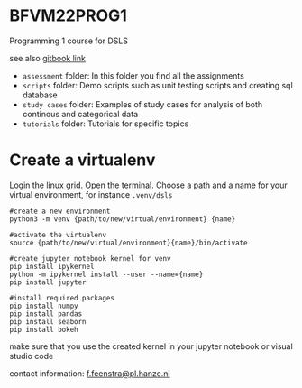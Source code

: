 # BFVM22PROG1

Programming 1 course for DSLS

see also <a href ="https://fennaf.gitbook.io/bfvm22prog1/">gitbook link</a>

- `assessment` folder: In this folder you find all the assignments
- `scripts` folder: Demo scripts such as unit testing scripts and creating sql database
- `study cases` folder: Examples of study cases for analysis of both continous and categorical data
- `tutorials` folder: Tutorials for specific topics


# Create a virtualenv
Login the linux grid. Open the terminal. Choose a path and a name for your virtual environment, for instance `.venv/dsls`


```
#create a new environment
python3 -m venv {path/to/new/virtual/environment} {name}

#activate the virtualenv
source {path/to/new/virtual/environment}{name}/bin/activate 

#create jupyter notebook kernel for venv
pip install ipykernel
python -m ipykernel install --user --name={name}
pip install jupyter

#install required packages
pip install numpy
pip install pandas
pip install seaborn
pip install bokeh
```

make sure that you use the created kernel in your jupyter notebook or visual studio code

contact information: f.feenstra@pl.hanze.nl
